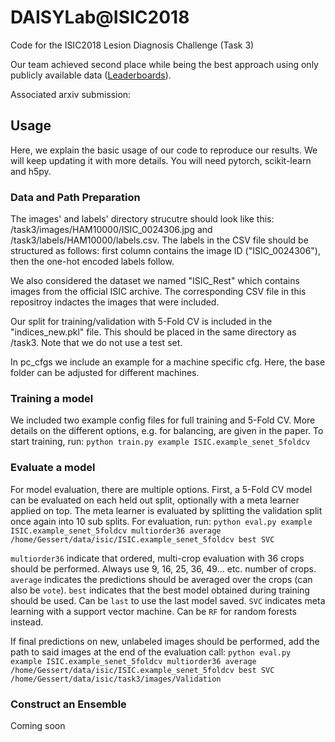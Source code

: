 # DAISYLab@ISIC2018
Code for the ISIC2018 Lesion Diagnosis Challenge (Task 3)

Our team achieved second place while being the best approach using only publicly available data ([Leaderboards](https://challenge2018.isic-archive.com/leaderboards/)).

Associated arxiv submission: 

## Usage

Here, we explain the basic usage of our code to reproduce our results. We will keep updating it with more details. You will need pytorch, scikit-learn and h5py.

### Data and Path Preparation

The images' and labels' directory strucutre should look like this: /task3/images/HAM10000/ISIC_0024306.jpg and /task3/labels/HAM10000/labels.csv. The labels in the CSV file should be structured as follows: first column contains the image ID ("ISIC_0024306"), then the one-hot encoded labels follow.

We also considered the dataset we named "ISIC_Rest" which contains images from the official ISIC archive. The corresponding CSV file in this repositroy indactes the images that were included. 

Our split for training/validation with 5-Fold CV is included in the "indices_new.pkl" file. This should be placed in the same directory as /task3. Note that we do not use a test set.

In pc_cfgs we include an example for a machine specific cfg. Here, the base folder can be adjusted for different machines.

### Training a model

We included two example config files for full training and 5-Fold CV. More details on the different options, e.g. for balancing, are given in the paper. To start training, run: `python train.py example ISIC.example_senet_5foldcv`

### Evaluate a model 

For model evaluation, there are multiple options. First, a 5-Fold CV model can be evaluated on each held out split, optionally with a meta learner applied on top. The meta learner is evaluated by splitting the validation split once again into 10 sub splits. For evaluation, run: `python eval.py example ISIC.example_senet_5foldcv multiorder36 average /home/Gessert/data/isic/ISIC.example_senet_5foldcv best SVC` 

`multiorder36` indicate that ordered, multi-crop evaluation with 36 crops should be performed. Always use 9, 16, 25, 36, 49... etc. number of crops. `average` indicates the predictions should be averaged over the crops (can also be `vote`). `best` indicates that the best model obtained during training should be used. Can be `last` to use the last model saved. `SVC` indicates meta learning with a support vector machine. Can be `RF` for random forests instead.

If final predictions on new, unlabeled images should be performed, add the path to said images at the end of the evaluation call: `python eval.py example ISIC.example_senet_5foldcv multiorder36 average /home/Gessert/data/isic/ISIC.example_senet_5foldcv best SVC /home/Gessert/data/isic/task3/images/Validation` 

### Construct an Ensemble

Coming soon
